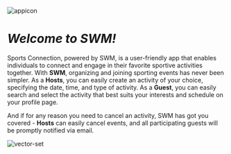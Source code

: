 ![appicon](https://user-images.githubusercontent.com/93865371/207062930-04f72cb8-fb27-4ed9-8537-aa1854f9cfbd.png)

# *Welcome to SWM!*

Sports Connection, powered by SWM, is a user-friendly app that enables individuals to connect and engage in their favorite sportive activities together.
With **SWM**, organizing and joining sporting events has never been simpler.
As a **Hosts**, you can easily create an activity of your choice, specifying the date, time, and type of activity.
As a **Guest**, you can easily search and select the activity that best suits your interests and schedule on your profile page.

And if for any reason you need to cancel an activity, SWM has got you covered - **Hosts** can easily cancel events, 
and all participating guests will be promptly notified via email.

![vector-set](https://user-images.githubusercontent.com/93865371/207061544-f4e9314b-64e6-4584-971f-8ed2c4214093.png)
